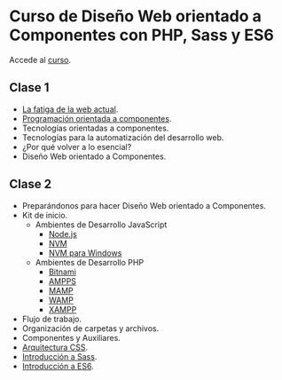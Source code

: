 # Curso de Diseño Web orientado a Componentes con PHP, Sass y ES6

Accede al [curso](https://escuela.it/cursos/curso-dise%C3%B1o-web-orientado-componentes-php-sass-es6).

## Clase 1

* [La fatiga de la web actual](https://medium.com/@withinsight1/the-front-end-spectrum-c0f30998c9f0).
* [Programación orientada a componentes](https://caniuse.com/#search=web%20components).
* Tecnologías orientadas a componentes.
* Tecnologías para la automatización del desarrollo web.
* ¿Por qué volver a lo esencial?
* Diseño Web orientado a Componentes.

## Clase 2

* Preparándonos para hacer Diseño Web orientado a Componentes.
* Kit de inicio.
  * Ambientes de Desarrollo JavaScript
    * [Node.js](https://nodejs.org/en/)
    * [NVM](https://github.com/creationix/nvm)
    * [NVM para Windows](https://github.com/coreybutler/nvm-windows)
  * Ambientes de Desarrollo PHP
    * [Bitnami](https://bitnami.com/stacks)
    * [AMPPS](https://www.ampps.com/)
    * [MAMP](https://www.mamp.info/en/)
    * [WAMP](http://www.wampserver.com/en/)
    * [XAMPP](https://www.apachefriends.org/es/index.html)
* Flujo de trabajo.
* Organización de carpetas y archivos.
* Componentes y Auxiliares.
* [Arquitectura CSS](arquitectura-css.md).
* [Introducción a Sass](http://sass-lang.com/guide).
* [Introducción a ES6](ecmascript.md).
